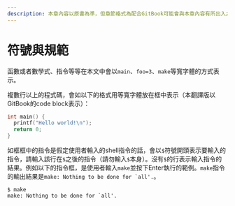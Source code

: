 ```yaml
---
description: 本章內容以原書為準，但章節格式為配合GitBook可能會與本章內容有所出入之處。
---
```


# 符號與規範

函數或者數學式、指令等等在本文中會以`main`、`foo=3`、`make`等寬字體的方式表示。

複數行以上的程式碼，會如以下的格式用等寬字體放在框中表示（本翻譯版以GitBook的code block表示）：

```c
int main() {
  printf("Hello world!\n");
  return 0;
}
```

如框框中的指令是假定使用者輸入的shell指令的話，會以`$`符號開頭表示要輸入的指令，請輸入該行在`$`之後的指令（請勿輸入`$`本身）。沒有`$`的行表示輸入指令的結果。例如以下的指令框，是使用者輸入`make`並按下Enter執行的範例。`make`指令的輸出結果是``make: Nothing to be done for `all'.``。

```text
$ make
make: Nothing to be done for `all'.
```



